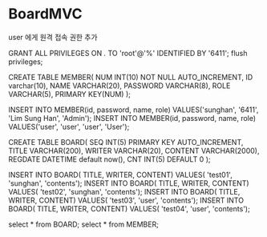 # BoardMVC
user 에게 원격 접속 권한 추가

GRANT ALL PRIVILEGES ON *.* TO 'root'@'%' IDENTIFIED BY '6411';
flush privileges;



CREATE TABLE MEMBER(
	NUM INT(10) NOT NULL AUTO_INCREMENT,
	ID varchar(10),
	NAME VARCHAR(20),
	PASSWORD VARCHAR(8),
	ROLE VARCHAR(5),
	PRIMARY KEY(NUM)
);

INSERT INTO MEMBER(id, password, name, role) VALUES('sunghan', '6411', 'Lim Sung Han', 'Admin');
INSERT INTO MEMBER(id, password, name, role) VALUES('user', 'user', 'user', 'User');

CREATE TABLE BOARD(
	SEQ INT(5) PRIMARY KEY  AUTO_INCREMENT,
	TITLE VARCHAR(200),
	WRITER VARCHAR(20),
	CONTENT VARCHAR(2000),
	REGDATE  DATETIME default now(),
	CNT INT(5) DEFAULT 0
);

INSERT INTO BOARD( TITLE, WRITER, CONTENT) 
VALUES( 'test01', 'sunghan', 'contents');
INSERT INTO BOARD( TITLE, WRITER, CONTENT) 
VALUES( 'test02', 'sunghan', 'contents');
INSERT INTO BOARD( TITLE, WRITER, CONTENT) 
VALUES( 'test03', 'user', 'contents');
INSERT INTO BOARD( TITLE, WRITER, CONTENT) 
VALUES( 'test04', 'user', 'contents');

select * from BOARD;
select * from MEMBER;
